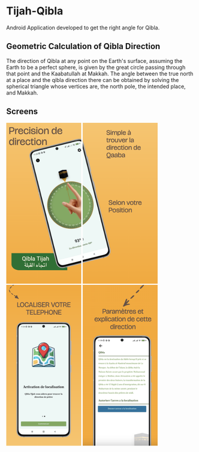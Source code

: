 # Tijah-Qibla

Android Application developed to get the right angle for Qibla.

## Geometric Calculation of Qibla Direction

The direction of Qibla at any point on the Earth's surface, assuming the Earth to be a perfect sphere, is given by the great circle passing through that point and the Kaabatullah at Makkah.
The angle between the true north at a place and the qibla direction there can be obtained by solving the spherical triangle whose vertices are, the north pole, the intended place, and Makkah.

## Screens

<div>
  <img src="/demo/Screenshot_1.png" width="200" height="430"/>
  <img src="/demo/Screenshot_2.png" width="200" height="430"/>
  <img src="/demo/Screenshot_3.png" width="200" height="430"/>
  <img src="/demo/Screenshot_4.png" width="200" height="430"/>
</div>
